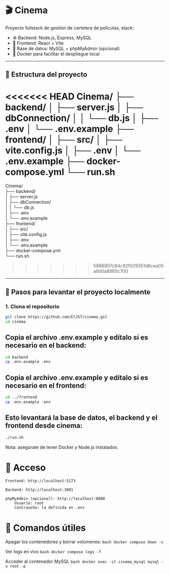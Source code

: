 # 🎬 Cinema

Proyecto fullstack de gestión de cartelera de películas, stack:

- ⚙️ Backend: Node.js, Express, MySQL
- 🎨 Frontend: React + Vite
- 🐬 Base de datos: MySQL + phpMyAdmin (opcional)
- 🐳 Docker para facilitar el despliegue local

---

## 📁 Estructura del proyecto

<<<<<<< HEAD
Cinema/
├── backend/
│ ├── server.js
│ ├── dbConnection/
│ │ └── db.js
│ ├── .env
│ └── .env.example
├── frontend/
│ ├── src/
│ ├── vite.config.js
│ ├── .env
│ └── .env.example
├── docker-compose.yml
└── run.sh
=======
Cinema/ <br/>
├── backend/ <br/>
│ ├── server.js <br/>
│ ├── dbConnection/ <br/>
│ │ └── db.js <br/>
│ ├── .env <br/>
│ └── .env.example <br/>
├── frontend/ <br/>
│ ├── src/ <br/>
│ ├── vite.config.js <br/>
│ ├── .env <br/>
│ └── .env.example <br/>
├── docker-compose.yml <br/>
└── run.sh <br/>
>>>>>>> 5986907c84c92f029351d8cea05a6d0a8965c700

---

## 🚀 Pasos para levantar el proyecto localmente

### 1. Clona el repositorio

```bash
git clone https://github.com/ElJST/cinema.git
cd cinema
```
## Copia el archivo .env.example y edítalo si es necesario en el backend:

```bash
cd backend
cp .env.example .env
```

## Copia el archivo .env.example y edítalo si es necesario en el frontend:

```bash
cd ../frontend
cp .env.example .env
```

## Esto levantará la base de datos, el backend y el frontend desde cinema:

```bash
./run.sh
```

Nota: asegúrate de tener Docker y Node.js instalados.

# 🧪 Acceso
    Frontend: http://localhost:5173

    Backend: http://localhost:3001

    phpMyAdmin (opcional): http://localhost:8080
        Usuario: root
        Contraseña: la definida en .env

# 🧰 Comandos útiles

Apagar los contenedores y borrar volúmenes:
    ```bash
    docker compose down -v
    ```

Ver logs en vivo
    ```bash
    docker compose logs -f
    ```

Acceder al contenedor MySQL
    ```bash
    docker exec -it cinema_mysql mysql -u root -p
    ```

